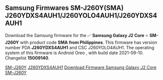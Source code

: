 <h2>Samsung Firmwares SM-J260Y(SMA) J260YDXS4AUH1/J260YOLO4AUH1/J260YDXS4AUH1</h2>
Download the Samsung firmware for the ✅ <strong>Samsung Galaxy J2 Core </strong> ⭐ <strong>SM-J260Y</strong> with product code <strong>SMA</strong> <strong> from Philippines</strong>. This firmware has version number PDA <strong>J260YDXS4AUH1</strong> and CSC J260YOLO4AUH1. The operating system of this firmware is Android Oreo , with build date 2021-09-10. Changelist <strong>15009140</strong>.


[SM-J260Y](https://samfirm.shop/samsung/model/SM-J260Y)
[J260YDXS4AUH1](https://samfirm.shop/samsung/pda/J260YDXS4AUH1)
[Download Firmware Samsung Galaxy J2 Core SM-J260Y](https://samfirm.shop/samsung/firmware/456363)
